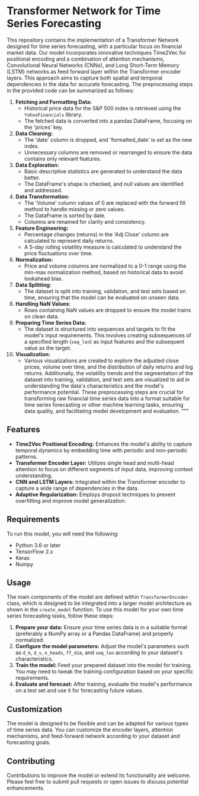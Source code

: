 # Transformer Network for Time Series Forecasting
This repository contains the implementation of a Transformer Network designed for time series forecasting, with a particular focus on financial market data. Our model incorporates innovative techniques Time2Vec for positional encoding and a combination of attention mechanisms, Convolutional Neural Networks (CNNs), and Long Short-Term Memory (LSTM) networks as feed forward layer within the Transformer encoder layers. This approach aims to capture both spatial and temporal dependencies in the data for accurate forecasting.
The preprocessing steps in the provided code can be summarized as follows:
1. **Fetching and Formatting Data:**
   - Historical price data for the S&P 500 index is retrieved using the `YahooFinancials` library.
   - The fetched data is converted into a pandas DataFrame, focusing on the 'prices' key.
2. **Data Cleaning:**
   - The 'date' column is dropped, and 'formatted_date' is set as the new index.
   - Unnecessary columns are removed or rearranged to ensure the data contains only relevant features.
3. **Data Exploration:**
   - Basic descriptive statistics are generated to understand the data better.
   - The DataFrame's shape is checked, and null values are identified and addressed.
4. **Data Transformation:**
   - The 'Volume' column values of 0 are replaced with the forward fill method to handle missing or zero values.
   - The DataFrame is sorted by date.
   - Columns are renamed for clarity and consistency.
5. **Feature Engineering:**
   - Percentage changes (returns) in the 'Adj Close' column are calculated to represent daily returns.
   - A 5-day rolling volatility measure is calculated to understand the price fluctuations over time.
6. **Normalization:**
   - Price and volume columns are normalized to a 0-1 range using the min-max normalization method, based on historical data to avoid lookahead bias.
7. **Data Splitting:**
   - The dataset is split into training, validation, and test sets based on time, ensuring that the model can be evaluated on unseen data.
8. **Handling NaN Values:**
   - Rows containing NaN values are dropped to ensure the model trains on clean data.
9. **Preparing Time Series Data:**
   - The dataset is structured into sequences and targets to fit the model's input requirements. This involves creating subsequences of a specified length (`seq_len`) as input features and the subsequent value as the target.
10. **Visualization:**
    - Various visualizations are created to explore the adjusted close prices, volume over time, and the distribution of daily returns and log returns. Additionally, the volatility trends and the segmentation of the dataset into training, validation, and test sets are visualized to aid in understanding the data's characteristics and the model's performance potential.
These preprocessing steps are crucial for transforming raw financial time series data into a format suitable for time series forecasting or other machine learning tasks, ensuring data quality, and facilitating model development and evaluation.
"""
## Features
- **Time2Vec Positional Encoding:** Enhances the model's ability to capture temporal dynamics by embedding time with periodic and non-periodic patterns.
- **Transformer Encoder Layer:** Utilizes single head and multi-head attention to focus on different segments of input data, improving context understanding.
- **CNN and LSTM Layers:** Integrated within the Transformer encoder to capture a wide range of dependencies in the data.
- **Adaptive Regularization:** Employs dropout techniques to prevent overfitting and improve model generalization.
## Requirements
To run this model, you will need the following:
- Python 3.6 or later
- TensorFlow 2.x
- Keras
- Numpy
## Usage
The main components of the model are defined within `TransformerEncoder` class, which is designed to be integrated into a larger model architecture as shown in the `create_model` function. To use this model for your own time series forecasting tasks, follow these steps:
1. **Prepare your data:** Ensure your time series data is in a suitable format (preferably a NumPy array or a Pandas DataFrame) and properly normalized.
2. **Configure the model parameters:** Adjust the model's parameters such as `d_k`, `d_v`, `n_heads`, `ff_dim`, and `seq_len` according to your dataset's characteristics.
3. **Train the model:** Feed your prepared dataset into the model for training. You may need to tweak the training configuration based on your specific requirements.
4. **Evaluate and forecast:** After training, evaluate the model's performance on a test set and use it for forecasting future values.
## Customization
The model is designed to be flexible and can be adapted for various types of time series data. You can customize the encoder layers, attention mechanisms, and feed-forward network according to your dataset and forecasting goals.
## Contributing
Contributions to improve the model or extend its functionality are welcome. Please feel free to submit pull requests or open issues to discuss potential enhancements.


